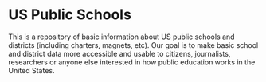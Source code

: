 US Public Schools
================

This is a repository of basic information about US public schools and districts (including charters, magnets, etc). Our goal is to make basic school and district data more accessible and usable to citizens, journalists, researchers or anyone else interested in how public education works in the United States.
